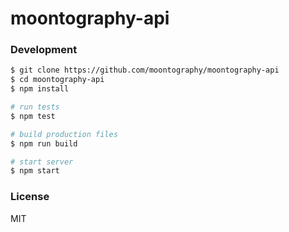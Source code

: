 # moontography-api

### Development

```sh
$ git clone https://github.com/moontography/moontography-api
$ cd moontography-api
$ npm install

# run tests
$ npm test

# build production files
$ npm run build

# start server
$ npm start
```

### License

MIT
